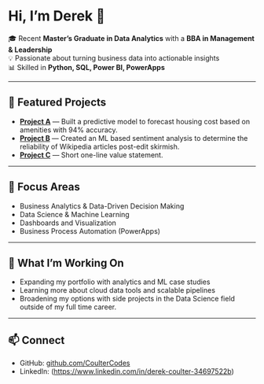 # Hi, I’m Derek 👋  

🎓 Recent **Master’s Graduate in Data Analytics** with a **BBA in Management & Leadership**  
💡 Passionate about turning business data into actionable insights  
📊 Skilled in **Python, SQL, Power BI, PowerApps**  

---

## 🔹 Featured Projects  
- **[Project A](#)** — Built a predictive model to forecast housing cost based on amenities with 94% accuracy.  
- **[Project B](#)** — Created an ML based sentiment analysis to determine the reliability of Wikipedia articles post-edit skirmish. 
- **[Project C](#)** — Short one-line value statement.  

---

## 🔹 Focus Areas  
- Business Analytics & Data-Driven Decision Making  
- Data Science & Machine Learning  
- Dashboards and Visualization  
- Business Process Automation (PowerApps)  

---

## 🔹 What I’m Working On  
- Expanding my portfolio with analytics and ML case studies  
- Learning more about cloud data tools and scalable pipelines
- Broadening my options with side projects in the Data Science field outside of my full time career.  

---

## 📫 Connect  
- GitHub: [github.com/CoulterCodes](https://github.com/CoulterCodes)  
- LinkedIn: (https://www.linkedin.com/in/derek-coulter-34697522b)